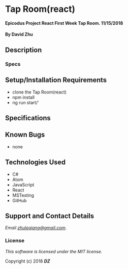 # Tap Room(react)  

#### Epicodus  Project React First Week Tap Room. 11/15/2018

#### By **David Zhu**

## Description



### Specs


## Setup/Installation Requirements
* clone the Tap Room(react)  
* npm install
* ng run start/'
## Specifications

## Known Bugs
* none

## Technologies Used
* C#
* Atom
* JavaScript
* React
* MSTesting
* GitHub


## Support and Contact Details

_Email zhuleqiang@gmail.com._

### License

*This software is licensed under the MIT license.*

Copyright (c) 2018 **_DZ_**
